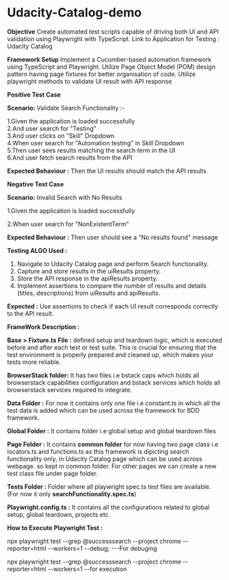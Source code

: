 # Udacity-Catalog-demo
**Objective**
Create automated test scripts capable of driving both UI and API validation using Playwright with TypeScript.
Link to Application for Testing : Udacity Catalog

**Framework Setup**
Implement a Cucumber-based automation framework using TypeScript and Playwright.
Utilize Page Object Model (POM) design pattern having page fixtures for better organisation of code.
Utilize playwright methods to validate UI result with API response

**Positive Test Case**

**Scenario:** Validate Search Functionality  :-

1.Given the application is loaded successfully  
2.And user search for "Testing"  
3.And user clicks on "Skill" Dropdown  
4.When user search for "Automation testing" in Skill Dropdown  
5.Then user sees results matching the search term in the UI  
6.And user fetch search results from the API  

**Expected Behaviour :** Then the UI results should match the API results

**Negative Test Case**

**Scenario:** Invalid Search with No Results

1.Given the application is loaded successfully 

2.When user search for "NonExistentTerm"

**Expected Behaviour :** Then user should see a "No results found" message

**Testing ALGO Used :** 
1. Navigate to Udacity Catalog page and perform Search functionality.
2. Capture and store results in the uiResults property.
3. Store the API response in the apiResults property.
4. Implement assertions to compare the number of results and details (titles, descriptions) from uiResults and apiResults.

**Expected :** Use assertions to check if each UI result corresponds correctly to the API result.

**FrameWork Description :**

**Base > Fixture.ts File :** defined setup and teardown logic, which is executed before and after each test or test suite. This is crucial for ensuring that the test environment is properly prepared and cleaned up, which makes your tests more reliable.

**BrowserStack folder:** It has two files i.e bstack caps which holds all browserstack capabilities configuration and bstack services which holds all browserstack services required to integrate.

**Data Folder :** For now it contains only one file i.e constant.ts in which all the test data is added which can be used across the framework for BDD framework.

**Global Folder :** It contains folder i.e global setup and global teardown files 

**Page Folder :**
It contains **common folder** for now having two page class i.e locators.ts and functions.ts as this framework is dipicting search functionality only, in Udacity Catalog page which can be used across webpage. so kept in common folder. 
For other pages we can create a new test class file under page folder.

**Tests Folder :** Folder where all playwright spec.ts test files are available. (For now it only **searchFunctionality.spec.ts**)

**Playwright.config.ts :** It contains all the configurations related to global setup, global teardown, projects etc. 

**How to Execute Playwright Test :**

npx playwright test --grep @successsearch --project chrome --reporter=html --workers=1 --debug;     ---For debuging

npx playwright test --grep @successsearch --project chrome --reporter=html --workers=1 --for execution
